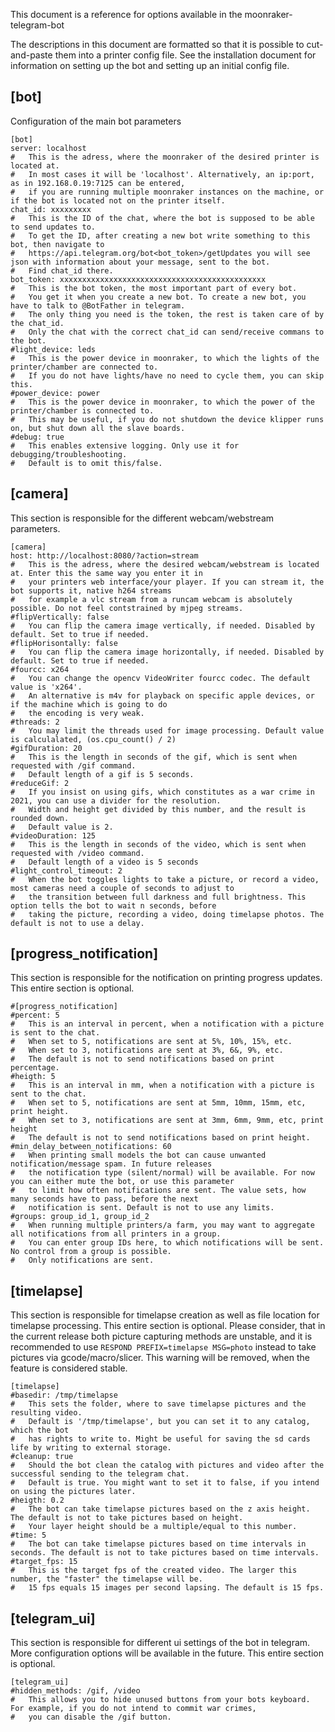 This document is a reference for options available in the moonraker-telegram-bot

The descriptions in this document are formatted so that it is possible to cut-and-paste them into a printer config file. See the installation document for information on setting up the bot and setting up an initial config file.


## [bot]

Configuration of the main bot parameters

```
[bot]
server: localhost
#	This is the adress, where the moonraker of the desired printer is located at. 
#	In most cases it will be 'localhost'. Alternatively, an ip:port, as in 192.168.0.19:7125 can be entered, 
#	if you are running multiple moonraker instances on the machine, or if the bot is located not on the printer itself.
chat_id: xxxxxxxxx
#	This is the ID of the chat, where the bot is supposed to be able to send updates to. 
#	To get the ID, after creating a new bot write something to this bot, then navigate to 
#	https://api.telegram.org/bot<bot_token>/getUpdates you will see json with information about your message, sent to the bot. 
#	Find chat_id there.
bot_token: xxxxxxxxxxxxxxxxxxxxxxxxxxxxxxxxxxxxxxxxxxxxxx
#	This is the bot token, the most important part of every bot. 
#	You get it when you create a new bot. To create a new bot, you have to talk to @BotFather in telegram. 
#	The only thing you need is the token, the rest is taken care of by the chat_id.
#	Only the chat with the correct chat_id can send/receive commans to the bot.
#light_device: leds
#	This is the power device in moonraker, to which the lights of the printer/chamber are connected to.
#	If you do not have lights/have no need to cycle them, you can skip this.
#power_device: power
#	This is the power device in moonraker, to which the power of the printer/chamber is connected to.
#	This may be useful, if you do not shutdown the device klipper runs on, but shut down all the slave boards.
#debug: true
#	This enables extensive logging. Only use it for debugging/troubleshooting.
#	Default is to omit this/false.
```


## [camera]

This section is responsible for the different webcam/webstream parameters.

```
[camera]
host: http://localhost:8080/?action=stream
#	This is the adress, where the desired webcam/webstream is located at. Enter this the same way you enter it in 
#	your printers web interface/your player. If you can stream it, the bot supports it, native h264 streams 
#	for example a vlc stream from a runcam webcam is absolutely possible. Do not feel contstrained by mjpeg streams.
#flipVertically: false
#	You can flip the camera image vertically, if needed. Disabled by default. Set to true if needed.
#flipHorisontally: false
#	You can flip the camera image horizontally, if needed. Disabled by default. Set to true if needed.
#fourcc: x264
#	You can change the opencv VideoWriter fourcc codec. The default value is 'x264'.
# 	An alternative is m4v for playback on specific apple devices, or if the machine which is going to do
#	the encoding is very weak.
#threads: 2 
#	You may limit the threads used for image processing. Default value is calculalated, (os.cpu_count() / 2)
#gifDuration: 20
#	This is the length in seconds of the gif, which is sent when requested with /gif command. 
#	Default length of a gif is 5 seconds.
#reduceGif: 2
#	If you insist on using gifs, which constitutes as a war crime in 2021, you can use a divider for the resolution.
#	Width and height get divided by this number, and the result is rounded down. 
#	Default value is 2.
#videoDuration: 125
#	This is the length in seconds of the video, which is sent when requested with /video command. 
#	Default length of a video is 5 seconds
#light_control_timeout: 2
#	When the bot toggles lights to take a picture, or record a video, most cameras need a couple of seconds to adjust to 
#	the transition between full darkness and full brightness. This option tells the bot to wait n seconds, before
#	taking the picture, recording a video, doing timelapse photos. The default is not to use a delay.
```


## [progress_notification]

This section is responsible for the notification on printing progress updates. This entire section is optional.

```
#[progress_notification]
#percent: 5
#	This is an interval in percent, when a notification with a picture is sent to the chat.
#	When set to 5, notifications are sent at 5%, 10%, 15%, etc.
#	When set to 3, notifications are sent at 3%, 6&, 9%, etc.
#	The default is not to send notifications based on print percentage.
#heigth: 5
#	This is an interval in mm, when a notification with a picture is sent to the chat.
#	When set to 5, notifications are sent at 5mm, 10mm, 15mm, etc, print height.
#	When set to 3, notifications are sent at 3mm, 6mm, 9mm, etc, print height
#	The default is not to send notifications based on print height.
#min_delay_between_notifications: 60
#	When printing small models the bot can cause unwanted notification/message spam. In future releases
#	the notification type (silent/normal) will be available. For now you can either mute the bot, or use this parameter
#	to limit how often notifications are sent. The value sets, how many seconds have to pass, before the next 
#	notification is sent. Default is not to use any limits.
#groups: group_id_1, group_id_2
#	When running multiple printers/a farm, you may want to aggregate all notifications from all printers in a group.
#	You can enter group IDs here, to which notifications will be sent. No control from a group is possible.
#	Only notifications are sent.
```


## [timelapse]

This section is responsible for timelapse creation as well as file location for timelapse processing. This entire section is optional.
Please consider, that in the current release both picture capturing methods are unstable, and it is recommended to use 
`RESPOND PREFIX=timelapse MSG=photo` instead to take pictures via gcode/macro/slicer. This warning will be removed, when the feature is considered stable.

```
[timelapse]
#basedir: /tmp/timelapse
#	This sets the folder, where to save timelapse pictures and the resulting video. 
#	Default is '/tmp/timelapse', but you can set it to any catalog, which the bot 
#	has rights to write to. Might be useful for saving the sd cards life by writing to external storage.
#cleanup: true
#	Should the bot clean the catalog with pictures and video after the successful sending to the telegram chat.
#	Default is true. You might want to set it to false, if you intend on using the pictures later.
#heigth: 0.2
#	The bot can take timelapse pictures based on the z axis height. The default is not to take pictures based on height.
#	Your layer height should be a multiple/equal to this number.
#time: 5
#	The bot can take timelapse pictures based on time intervals in seconds. The default is not to take pictures based on time intervals.
#target_fps: 15  
#	This is the target fps of the created video. The larger this number, the "faster" the timelapse will be.
#	15 fps equals 15 images per second lapsing. The default is 15 fps.
```


## [telegram_ui]

This section is responsible for different ui settings of the bot in telegram. More configuration options will be available in the future. This entire section is optional.

```
[telegram_ui]
#hidden_methods: /gif, /video
#	This allows you to hide unused buttons from your bots keyboard. For example, if you do not intend to commit war crimes,
#	you can disable the /gif button. 
```